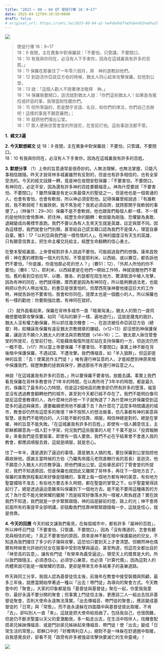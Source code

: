 ```yaml
---
title: "2023 – 08 – 04 QT 使徒行傳 18：9~17"
date: 2025-04-12T04:10:55+0800
draft: false
# original_url: https://cmtc.tw/2023-08-04-qt-%e4%bd%bf%e5%be%92%e8%a1%8c%e5%82%b3-18%ef%bc%9a917
---
```


![](/images/qt.jpg)
> 使徒行傳 18：9\~17  
> 18：9 夜間，主在異象中對保羅說：「不要怕，只管講，不要閉口，  
> 18：10 有我與你同在，必沒有人下手害你，因為在這城裏我有許多的百姓。」  
> 18：11 保羅在那裏住了一年零六個月，將　神的道教訓他們。  
> 18：12 到迦流作亞該亞方伯的時候，猶太人同心起來攻擊保羅，拉他到公堂，  
> 18：13 說：「這個人勸人不按著律法敬拜　神。」  
> 18：14 保羅剛要開口，迦流就對猶太人說：「你們這些猶太人！如果是為冤枉或奸惡的事，我理當耐性聽你們。  
> 18：15 但所爭論的，若是關乎言語、名目，和你們的律法，你們自己去辦吧！這樣的事我不願意審問」；  
> 18：16 就把他們攆出公堂。  
> 18：17 眾人便揪住管會堂的所提尼，在堂前打他。這些事迦流都不管。

**1.  經文3遍**

**2. 今天默想經文**
徒 18：9 夜間，主在異象中對保羅說：不要怕，只管講，不要閉口。  
18：10 有我與你同在，必沒有人下手害你，因為在這城裏我有許多的百姓。

**3. 默想分享**
（1）上帝的旨意通常是很奇妙的。人無法理解，也無法掌握，只能凡事相信跟隨。昨天才說哥林多城裏雖然有反對的，但是也有許多相信的，也有全家受洗的。今天的經文話鋒一轉，竟是神在夜間安慰保羅：「不要害怕，不要閉口，有神同在，必定平安，因為還有許多神的百姓要聽福音」。神為什麼要說「不要害怕、不要閉口」？雖然保羅是有史以來最偉大的聖徒之一，但是他也是一個普通的人，也會有害怕，也會有軟弱，所以神必須安慰他。記得保羅曾經說過：「有誰軟弱，我不軟弱呢？有誰跌倒，我不焦急呢？我若必須自誇，就誇那關乎我軟弱的事便了。」（林後11：29\~30）保羅不是不會軟弱，他也跟我們每個人都一樣，不一樣的是他特別會倚靠神、抓住神，經歷生命的翻轉：軟弱變為剛強、恐懼變為勇敢、退縮變成向著標竿直跑。我們不要以為有人生來天生就是英雄，註定與眾不同。因為這樣想，我們就會分門別類，甚至給自己謊言藉口認為我們不是偉人，理當自暴自棄。雅5：17「以利亞與我們是一樣性情的人」。在神的國度沒有天生的英雄，只有願意信靠主，把生命主權交託給主，經歷生命翻轉的信心勇士。

在整本聖經裏面，上帝曾經對許多人說過不要怕，可能超過我們的想像。康來昌牧師：神在舊約裡對每一個大的先知，不管是耶利米、以西結、或以賽亞，都告訴他們不要怕，「你是誰，你竟怕那必死的世人？」（賽51：12）、「外邦人所怕的你不要怕」（賽8：12）。耶利米、以西結更是在他們一開始工作時，神就提醒他們不要怕。舊約看到亞伯拉罕、以撒、雅各、約瑟都在陌生地方、驚濤駭浪中被人攻擊，因為有神的同在，他們就得勝。摩西更是因為有神同在，所以能夠勝過法老，也能夠把以色列人帶出埃及。約書亞是很害怕的，但摩西死後神要他接這巨大的工作時，神就告訴他不要害怕，我會和你同在。提摩太也是一個膽小的人，所以保羅也有一樣的勸他：你要剛強壯膽，有神同在就好。

（2）就外面看起來，保羅在哥林多城市一直「暗潮洶湧」，猶太人的勢力一直伺機想要暗算攻擊保羅，如同「吼叫的獅子一樣、遍地遊行」，這就是魔鬼的詭計。猶太人沒有權力動保羅，所以抓住幾次機會：一、在迦流被任命亞該亞方伯（總督）時，趁機誣告保羅有違反猶太宗教規章的嫌疑。（v12\~13）卻沒想到神保護保羅，讓迦流不願介入猶太人的律法與宗教問題（v14\~16）；二、猶太眾人揪住管會堂的所提尼，在堂前打他，可能藉故報復所提尼站在支持保羅的一方，但迦流仍然一概不管。（v17）所以當上帝要保羅「不要害怕、不要閉口」事實上神不斷在背後暗中保護保羅，不遇試探、不遭攻擊。我們傳福音，如「羊入狼群」，但這卻是神的旨意：「去！使萬民作主門徒！」唯有遵行神旨意的人，才能經歷到神原來暗中保護我們，經歷無數的拯救與保守，勝過那些不肯遵行神旨意之人。

神說「在這城裏我有許多的百姓。」所以要保羅不要害怕，放膽去講。事實上我們看見保羅在哥林多教會待了1年半的時間，在以弗所待了3年半的時間，都是最久的，保羅花了最多的心力時間，但是這2個地區的教會卻仍然有許多的墮落，福音並沒有透過教會翻轉他們的城市，甚至到今天都已經不存在了。我們不能明白像司提反這麼會教導的人，為什麼神允許他一下子就殉道了？為什麼神允許保羅受到這麼多的逼迫與痛苦，還要繼續使用他不斷講下去？為什麼花了這麼多時間講道的城市，教會卻仍然有這麼多的敗壞？神不按照人的想法做事，但凡事都有神的美意與智慧，是我們不能明白的。人只能不斷的信靠、順服，相信神總是對的，總是在掌權，神的旨意不能失敗。「在這城裏我有許多的百姓。」即使有一個人願意信主，主耶穌都願意為一個人釘十字架，何況我們這些服事的人呢？千萬不是以「投資報酬率」來看我們是否要服事，即使有一個人要救，我們不必在乎結果會不會進入我的教會，都應該順服去救，這就是順服，就是忠心。

住了一年半，還是遇到了逼迫的事情，還是猶太人搞的鬼，要拉保羅到公堂指控他藉故辦他。感謝主當時候的方伯（乃羅馬帝國元老院直轄行省的首長）是迦流，他不願意介入猶太人的宗教爭論，把他們攆出公堂。這些暴民卻打了管會堂的所提尼，我們不知道原因，但是保羅也就因此又離開了哥林多，再往下一個地方去了。保羅的宣教旅程看起來好像是隨機的，事實上每一個地方都有神的美意，有些地方聖靈攔阻不准去；有些地方要去多久時間，都在聖靈的掌管之下，似乎聖靈覺得該起行了，總是透過逼迫患難來叫保羅到下一個地方去。能不能不要用這種痛苦的方式？為什麼不能光榮榮耀的離開？而是經常好像落水狗一樣被人欺負趕逐？實在說我們不知道，我們就是一步步緊緊跟隨，神的話是腳前的燈，路上的光；神不會將前面所有的事提早全部明講，卻鼓勵我們信靠神緊緊跟隨每一步，這就是信心，就是倚靠。

**4. 今天的回應**
今天的經文讓我們看見，在每個城市中，都有許多「屬神的百姓」，所以神呼召門徒「不要害怕、只管講、不要閉口」，因為「沒有傳道的，怎會有聽見與相信的呢」？真正不要害怕的原因，原來是神不斷在暗中保護屬祂的兒女，不知道為我們擋住了多少的子彈與攻擊，這恐怕只要到天上才會清楚。但顯然神也偶爾有時候會允許祂的兒女在服事中受到攻擊與逼迫，甚至殉道，但這完全都出自於「神至高的旨意」，讓有些門徒「有榮幸為義受逼迫」，領受天上的獎賞是大的。所以我們跟隨主，必須憑信心，必須甘心樂意，也必須「計算代價」，因為這對人的肉體來說可能是一條榮耀的苦路，更卻是帶來生命多結果子的喜樂道路。

昨天與同工分享，我個人認為基督徒信主後，前幾年在教會中接受裝備與照顧，最多三年後，就應當開始學著過一種以「出去！帶門徒」為導向的聚會方式。今天教會中的「聚會」，大家的印象都是指「基督徒與基督徒」聚在一起，你愛我我愛你，最好永遠不要分開的聚會；但事實上門徒信主後，更應該二人一組出去找非基督徒聚會，否則大使命永遠無法落實。「出去傳福音、帶門徒的聚會」，應該變成基督徒的「日常」與「常態」，而不是永遠躲在四面牆中與基督徒彼此取暖，不肯「去」，卻叫別人一直「來」，這就是把大使命給扭曲了。包括我自己，也很困難，但是仍不斷求聖靈以天父的愛激勵我，多一點走出去，在生活中陪伴人，找機會配搭弟兄姊妹傳福音、或是門訓弟兄姊妹起來傳福音、帶門徒！使「出去」變成「日常生活的常態」。耶穌口中的「好撒瑪利亞人」，絕對不是一味躲在舒適圈中取暖，自我感覺良好，卻看不見「路旁有許多被強盜攻擊快要滅亡的生命靈魂」！

![](/images/1G2vg45.jpg)
